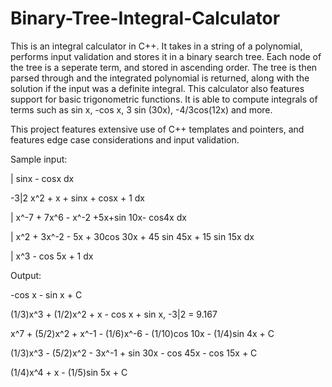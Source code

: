 # Binary-Tree-Integral-Calculator
This is an integral calculator in C++. It takes in a string of a polynomial, performs input validation and stores it in a binary search tree. Each node of the tree is a seperate term, and stored in ascending order. The tree is then parsed through and the integrated polynomial is returned, along with the solution if the input was a definite integral. This calculator also features support for basic trigonometric functions. It is able to compute integrals of terms such as sin x, -cos x, 3 sin (30x), -4/3cos(12x) and more.

This project features extensive use of C++ templates and pointers, and features edge case considerations and input validation.

Sample input:

| sinx - cosx dx

-3|2 x^2 + x + sinx + cosx + 1 dx

| x^-7 + 7x^6 - x^-2 +5x+sin 10x- cos4x dx

| x^2 + 3x^-2 - 5x + 30cos 30x + 45 sin 45x + 15 sin 15x dx

| x^3 - cos 5x + 1 dx

Output:

-cos x - sin x + C

(1/3)x^3 + (1/2)x^2 + x - cos x + sin x, -3|2 = 9.167

x^7 + (5/2)x^2 + x^-1 - (1/6)x^-6 - (1/10)cos 10x - (1/4)sin 4x + C

(1/3)x^3 - (5/2)x^2 - 3x^-1 + sin 30x - cos 45x - cos 15x + C

(1/4)x^4 + x - (1/5)sin 5x + C

